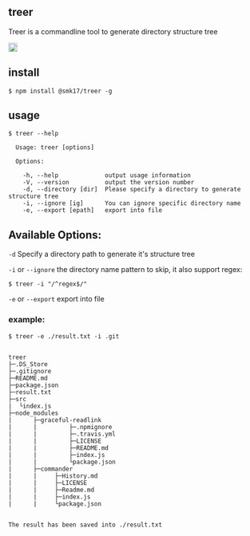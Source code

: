 ## treer ##
Treer is a commandline tool to generate directory structure tree

<a href="https://badge.fury.io/js/treer"><img src="https://badge.fury.io/js/treer.svg" alt="npm version" height="18"></a>

## install ##

```
$ npm install @smk17/treer -g
```

## usage ##

```
$ treer --help

  Usage: treer [options]

  Options:

    -h, --help             output usage information
    -V, --version          output the version number
    -d, --directory [dir]  Please specify a directory to generate structure tree
    -i, --ignore [ig]      You can ignore specific directory name
    -e, --export [epath]   export into file
```

## Available Options: ##
`-d` Specify a directory path to generate it's structure tree

`-i` or `--ignore` the directory name pattern to skip, it also support regex:

```
$ treer -i "/^regex$/"
```

`-e` or `--export` export into file

### example: ###
```
$ treer -e ./result.txt -i .git


treer
├─.DS_Store
├─.gitignore
├─README.md
├─package.json
├─result.txt
├─src
|  └index.js
├─node_modules
|      ├─graceful-readlink
|      |         ├─.npmignore
|      |         ├─.travis.yml
|      |         ├─LICENSE
|      |         ├─README.md
|      |         ├─index.js
|      |         └package.json
|      ├─commander
|      |     ├─History.md
|      |     ├─LICENSE
|      |     ├─Readme.md
|      |     ├─index.js
|      |     └package.json


The result has been saved into ./result.txt
```


